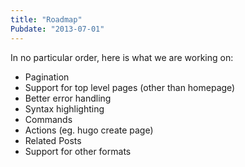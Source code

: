 ```yaml
---
title: "Roadmap"
Pubdate: "2013-07-01"
---
```


In no particular order, here is what we are working on:

 * Pagination
 * Support for top level pages (other than homepage)
 * Better error handling
 * Syntax highlighting
 * Commands
 * Actions (eg. hugo create page)
 * Related Posts
 * Support for other formats


